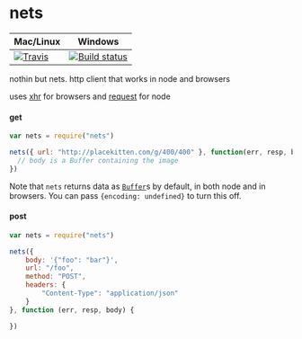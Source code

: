 # nets

Mac/Linux | Windows
------------ | --------------
[![Travis](http://img.shields.io/travis/maxogden/nets.svg?style=flat)](https://travis-ci.org/maxogden/nets) | [![Build status](http://ci.appveyor.com/api/projects/status/vo5hdm5sdwaf7ss2)](https://ci.appveyor.com/project/maxogden/nets)

nothin but nets. http client that works in node and browsers

uses [xhr](https://www.npmjs.org/package/xhr) for browsers and [request](https://www.npmjs.org/package/request) for node

#### get

```js
var nets = require("nets")

nets({ url: "http://placekitten.com/g/400/400" }, function(err, resp, body) {
  // body is a Buffer containing the image
})
```

Note that `nets` returns data as [`Buffer`](http://nodejs.org/api/buffer.html)s by default, in both node and in browsers. You can pass `{encoding: undefined}` to turn this off.

#### post

```js
var nets = require("nets")

nets({
    body: '{"foo": "bar"}',
    url: "/foo",
    method: "POST",
    headers: {
        "Content-Type": "application/json"
    }
}, function (err, resp, body) {

})
```
